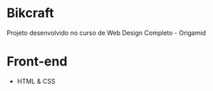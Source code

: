 # Bikcraft
Projeto desenvolvido no curso de Web Design Completo - Origamid

# Front-end
- HTML & CSS
